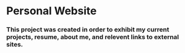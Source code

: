 # Personal Website

### This project was created in order to exhibit my current projects, resume, about me, and relevent links to external sites.


